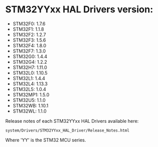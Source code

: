 # STM32YYxx HAL Drivers version:

  * STM32F0: 1.7.6
  * STM32F1: 1.1.8
  * STM32F2: 1.2.7
  * STM32F3: 1.5.6
  * STM32F4: 1.8.0
  * STM32F7: 1.3.0
  * STM32G0: 1.4.4
  * STM32G4: 1.2.2
  * STM32H7: 1.11.0
  * STM32L0: 1.10.5
  * STM32L1: 1.4.4
  * STM32L4: 1.13.3
  * STM32L5: 1.0.4
  * STM32MP1: 1.5.0
  * STM32U5: 1.1.0
  * STM32WB: 1.10.1
  * STM32WL: 1.1.0

Release notes of each STM32YYxx HAL Drivers available here:

`system/Drivers/STM32YYxx_HAL_Driver/Release_Notes.html`

Where 'YY' is the STM32 MCU series.

